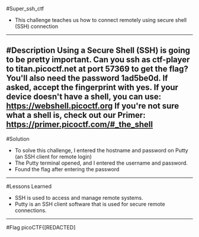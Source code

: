 #Super_ssh_ctf
- This challenge teaches us how to connect remotely using  secure shell (SSH) connection
---

#Description
Using a Secure Shell (SSH) is going to be pretty important.
Can you ssh as ctf-player to titan.picoctf.net at port 57369 to get the flag?
You'll also need the password 1ad5be0d. If asked, accept the fingerprint with yes.
If your device doesn't have a shell, you can use: https://webshell.picoctf.org
If you're not sure what a shell is, check out our Primer: https://primer.picoctf.com/#_the_shell
---


#Solution
- To solve this challenge, I entered the hostname and password on Putty (an SSH client for remote login)
- The Putty terminal opened, and I entered the username and password.
- Found the flag after entering the password
---


#Lessons Learned
- SSH is used to access and manage remote systems.
- Putty is an SSH client software that is used for secure remote connections.
---


#Flag
picoCTF{[REDACTED]

